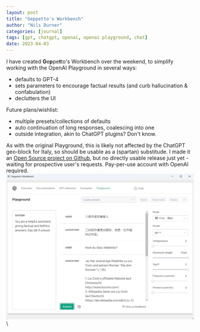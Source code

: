 ```yaml
---
layout: post
title: "Geppetto's Workbench"
author: "Nils Durner"
categories: [journal]
tags: [gpt, chatgpt, openai, openai playground, chat]
date: 2023-04-03
---
```


I have created **G**e**p**pe**t**to's Workbench over the weekend, to simplify working with the OpenAI Playground in several ways:
* defaults to GPT-4
* sets parameters to encourage factual results (and curb hallucination & confabulation)
* declutters the UI

Future plans/wishlist:
* multiple presets/collections of defaults
* auto continuation of long responses, coalescing into one
* outside integration, akin to ChatGPT plugins? Don't know.

As with the original Playground, this is likely not affected by the ChatGPT geo-block for Italy, so should be usable as a (spartan) substitude.
I made it an [Open Source project on Github](https://github.com/ndurner/GeppettosWorkbench), but no directly usable release just yet - waiting for prospective user's requests. Pay-per-use account with OpenAI required.
![Geppetto's Workbench GUI](assets/img/geppettos_workbench.png)\
